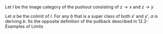 Let $I$ be the image category of the pushout consisting of $z \rightarrow x$ and $z \rightarrow y$

Let $a$ be the colimit of $I$. For any $b$ that is a super class of both $x'$ and $y'$, $a$ is deriving $b$.
Its the opposite definition of the pullback described in 12.2-Examples of Limits

